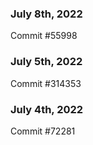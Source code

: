 ### July 8th, 2022

Commit #55998

### July 5th, 2022

Commit #314353


### July 4th, 2022

Commit #72281
